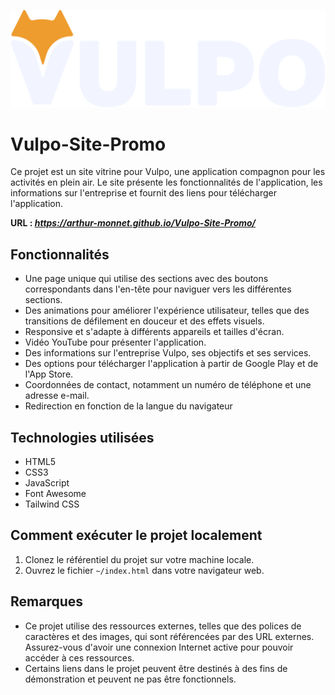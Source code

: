 ![VULPO](https://raw.githubusercontent.com/Arthur-MONNET/Vulpo-Site-Promo/75bff61c5d5c378d5d5aeb08df6558bb1b0e04e9/logo_blanc.svg)

# Vulpo-Site-Promo

Ce projet est un site vitrine pour Vulpo, une application compagnon pour les activités en plein air. Le site présente les fonctionnalités de l'application, les informations sur l'entreprise et fournit des liens pour télécharger l'application.

**URL : *https://arthur-monnet.github.io/Vulpo-Site-Promo/***

## Fonctionnalités

- Une page unique qui utilise des sections avec des boutons correspondants dans l'en-tête pour naviguer vers les différentes sections.
- Des animations pour améliorer l'expérience utilisateur, telles que des transitions de défilement en douceur et des effets visuels.
- Responsive et s'adapte à différents appareils et tailles d'écran.
- Vidéo YouTube pour présenter l'application.
- Des informations sur l'entreprise Vulpo, ses objectifs et ses services.
- Des options pour télécharger l'application à partir de Google Play et de l'App Store.
- Coordonnées de contact, notamment un numéro de téléphone et une adresse e-mail.
- Redirection en fonction de la langue du navigateur

## Technologies utilisées

- HTML5
- CSS3
- JavaScript
- Font Awesome
- Tailwind CSS

## Comment exécuter le projet localement

1. Clonez le référentiel du projet sur votre machine locale.
2. Ouvrez le fichier `~/index.html` dans votre navigateur web.

## Remarques

- Ce projet utilise des ressources externes, telles que des polices de caractères et des images, qui sont référencées par des URL externes. Assurez-vous d'avoir une connexion Internet active pour pouvoir accéder à ces ressources.
- Certains liens dans le projet peuvent être destinés à des fins de démonstration et peuvent ne pas être fonctionnels.
